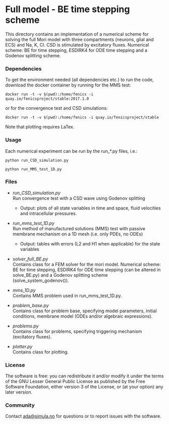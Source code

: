 # Full model - BE time stepping scheme #

This directory contains an implementation of a numerical scheme for solving the
full Mori model with three compartments (neurons, glial and ECS) and
Na, K, Cl. CSD is stimulated by excitatory fluxes. Numerical scheme: BE for
time stepping, ESDIRK4 for ODE time stepping and a Godenov splitting scheme.

### Dependencies ###

To get the environment needed (all dependencies etc.) to run the code, download
the docker container by running for the MMS test:

    docker run -t -v $(pwd):/home/fenics -i quay.io/fenicsproject/stable:2017.1.0

or for the convergence test and CSD simulations:

    docker run -t -v $(pwd):/home/fenics -i quay.io/fenicsproject/stable

Note that plotting requires LaTex.

### Usage ###

Each numerical experiment can be run by the run_*.py files, i.e.:

    python run_CSD_simulation.py

    python run_MMS_test_1D.py

### Files ###

* *run_CSD_simulation.py*  
    Run convergence test with a CSD wave using Godenov splitting

    - Output: plots of all state variables in time and space, fluid velocities
        and intracellular pressures.

* *run_mms_test_1D.py*  
    Run method of manufactured solutions (MMS) test with passive membrane
    mechanism on a 1D mesh (i.e. only PDEs, no ODEs)

    - Output: tables with errors (L2 and H1 when applicable) for the state variables

* *solver_full_BE.py*  
    Contains class for a FEM solver for the mori model.  Numerical scheme: BE
    for time stepping, ESDIRK4 for ODE time stepping (can be altered in
    solve_BE.py) and a Godenov
    splitting scheme (solve_system_godenov()).

* *mms_1D.py*  
    Contains MMS problem used in run_mms_test_1D.py.

* *problem_base.py*  
    Contains class for problem base, specifying model parameters, initial
    conditions, membrane model (ODEs and/or algebraic expressions).

* *problems.py*  
    Contains class for problems, specifying triggering mechanism (excitatory
    fluxes).

* *plotter.py*  
    Contains class for plotting.

### License ###

The software is free: you can redistribute it and/or modify it under the terms
of the GNU Lesser General Public License as published by the Free Software
Foundation, either version 3 of the License, or (at your option) any later
version.

### Community ###

Contact ada@simula.no for questions or to report issues with the software.
